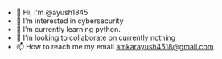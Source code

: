 - 👋 Hi, I’m @ayush1845
- 👀 I’m interested in cybersecurity
- 🌱 I’m currently learning python.
- 💞️ I’m looking to collaborate on currently nothing
- 📫 How to reach me my email amkarayush4518@gmail.com

<!---
ayush1845/ayush1845 is a ✨ special ✨ repository because its `README.md` (this file) appears on your GitHub profile.
You can click the Preview link to take a look at your changes.
--->
